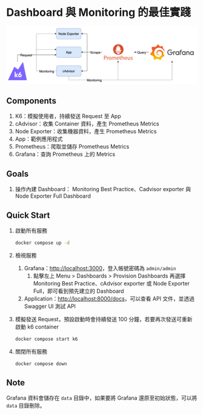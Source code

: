 # Dashboard 與 Monitoring 的最佳實踐

![Lab Architecture](lab-arch.png)

## Components

1. K6：模擬使用者，持續發送 Request 至 App 
2. cAdvisor：收集 Container 資料，產生 Prometheus Metrics
3. Node Exporter：收集機器資料，產生 Prometheus Metrics
4. App：範例應用程式
5. Prometheus：爬取並儲存 Prometheus Metrics
6. Grafana：查詢 Prometheus 上的 Metrics

## Goals

1. 操作內建 Dashboard： Monitoring Best Practice、Cadvisor exporter 與 Node Exporter Full Dashboard

## Quick Start

1. 啟動所有服務

   ```bash
   docker compose up -d
   ```

2. 檢視服務
   1. Grafana：[http://localhost:3000](http://localhost:3000)，登入帳號密碼為 `admin/admin`
      1. 點擊左上 Menu > Dashboards > Provision Dashboards 再選擇 Monitoring Best Practice、cAdvisor exporter 或 Node Exporter Full，即可看到預先建立的 Dashboard
   2. Application：[http://localhost:8000/docs](http://localhost:8000/docs)，可以查看 API 文件，並透過 Swagger UI 測試 API

3. 模擬發送 Request，預設啟動時會持續發送 100 分鐘，若要再次發送可重新啟動 k6 container

   ```bash
   docker compose start k6
   ```

4. 關閉所有服務

   ```bash
   docker compose down
   ```

## Note

Grafana 資料會儲存在 `data` 目錄中，如果要將 Grafana 還原至初始狀態，可以將 `data` 目錄刪除。
